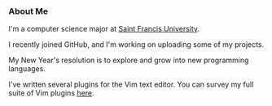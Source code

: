 <!--
	FILENAME: README.md
	AUTHOR: Zachary Krepelka
	DATE: Wednesday, January 3rd, 2024
	ABOUT: My GitHub Profile's README.md
	ORIGIN: https://github.com/zachary-krepelka/zachary-krepelka
	UPDATED: Thursday, February 15th, 2024 at 11:04 PM
-->

### About Me

I'm a computer science major at [Saint Francis University][1].

I recently joined GitHub, and I'm working on uploading some of my projects.

My New Year's resolution is to explore and grow into new programming languages.

I've written several plugins for the Vim text editor.
You can survey my full suite of Vim plugins [here](full-suite.vimrc).

<!-- References and Footnotes -->

[1]: https://en.wikipedia.org/wiki/Saint_Francis_University

<!-- ✨TODO✨ fill this out

Here are some ideas to get you started:

- 🔭 I’m currently working on ...
- 🌱 I’m currently learning ...
- 👯 I’m looking to collaborate on ...
- 🤔 I’m looking for help with ...
- 💬 Ask me about ...
- 📫 How to reach me: ...
- 😄 Pronouns: ...
- ⚡ Fun fact: ...
-->
